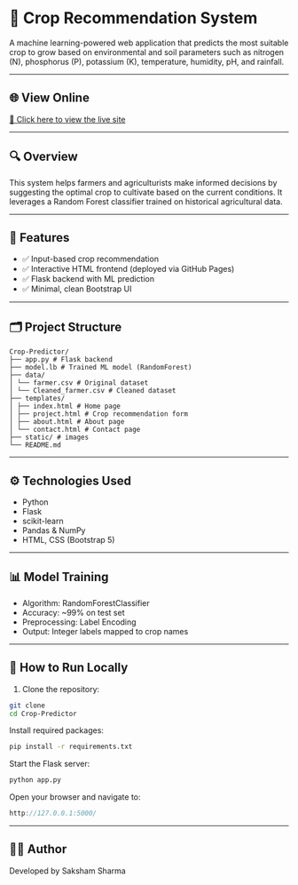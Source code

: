 # 🌾 Crop Recommendation System

A machine learning-powered web application that predicts the most suitable crop to grow based on environmental and soil parameters such as nitrogen (N), phosphorus (P), potassium (K), temperature, humidity, pH, and rainfall.

---

## 🌐 View Online

[🔗 Click here to view the live site](https://sakshamsharma-code.github.io/Crop-Predictor/)

---

## 🔍 Overview

This system helps farmers and agriculturists make informed decisions by suggesting the optimal crop to cultivate based on the current conditions. It leverages a Random Forest classifier trained on historical agricultural data.

---

## 🎯 Features

- ✅ Input-based crop recommendation
- ✅ Interactive HTML frontend (deployed via GitHub Pages)
- ✅ Flask backend with ML prediction
- ✅ Minimal, clean Bootstrap UI

---

## 🗂 Project Structure
```
Crop-Predictor/
├── app.py # Flask backend
├── model.lb # Trained ML model (RandomForest)
├── data/
│ └── farmer.csv # Original dataset
│ └── Cleaned_farmer.csv # Cleaned dataset
├── templates/
│ ├── index.html # Home page
│ ├── project.html # Crop recommendation form
│ ├── about.html # About page
│ └── contact.html # Contact page
├── static/ # images
└── README.md
```
---

## ⚙️ Technologies Used

- Python
- Flask
- scikit-learn
- Pandas & NumPy
- HTML, CSS (Bootstrap 5)

---

## 📊 Model Training

- Algorithm: RandomForestClassifier
- Accuracy: ~99% on test set
- Preprocessing: Label Encoding
- Output: Integer labels mapped to crop names

---

## 🧪 How to Run Locally

1. Clone the repository:

```bash
git clone 
cd Crop-Predictor
```
Install required packages:

```bash
pip install -r requirements.txt
```

Start the Flask server:
```bash
python app.py
```

Open your browser and navigate to:
```cpp
http://127.0.0.1:5000/
```

---

## 👨‍💻 Author
Developed by Saksham Sharma
